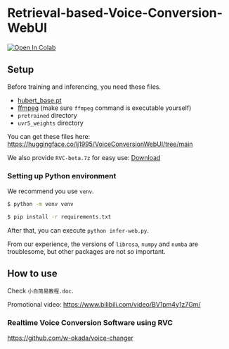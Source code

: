 # Retrieval-based-Voice-Conversion-WebUI

[![Open In Colab](https://colab.research.google.com/assets/colab-badge.svg)](https://colab.research.google.com/github/liujing04/Retrieval-based-Voice-Conversion-WebUI/blob/main/Retrieval_based_Voice_Conversion_WebUI.ipynb)

## Setup
Before training and inferencing, you need these files.

- [hubert_base.pt](https://huggingface.co/lj1995/VoiceConversionWebUI/blob/main/hubert_base.pt)
- [ffmpeg](https://ffmpeg.org/) (make sure `ffmpeg` command is executable yourself)
- `pretrained` directory
- `uvr5_weights` directory 

You can get these files here: https://huggingface.co/lj1995/VoiceConversionWebUI/tree/main

We also provide `RVC-beta.7z` for easy use: [Download](https://huggingface.co/lj1995/VoiceConversionWebUI/blob/main/RVC-beta.7z)

### Setting up Python environment
We recommend you use `venv`.

```sh
$ python -m venv venv
```

```sh
$ pip install -r requirements.txt
```

After that, you can execute `python infer-web.py`.

From our experience, the versions of `librosa`, `numpy` and `numba` are troublesome, but other packages are not so important.

## How to use
Check `小白简易教程.doc`.

Promotional video: https://www.bilibili.com/video/BV1pm4y1z7Gm/

### Realtime Voice Conversion Software using RVC

https://github.com/w-okada/voice-changer
